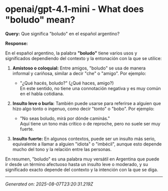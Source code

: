 # openai/gpt-4.1-mini - What does "boludo" mean?

**Query:** Que significa "boludo" en el español argentino?



**Response:**

En el español argentino, la palabra **"boludo"** tiene varios usos y significados dependiendo del contexto y la entonación con la que se utilice:

1. **Amistoso o coloquial:** Entre amigos, "boludo" se usa de manera informal y cariñosa, similar a decir "che" o "amigo". Por ejemplo:  
   - "¿Qué hacés, boludo?" (¿Qué haces, amigo?)  
   En este sentido, no tiene una connotación negativa y es muy común en el habla cotidiana.

2. **Insulto leve o burla:** También puede usarse para referirse a alguien que hizo algo tonto o ingenuo, como decir "tonto" o "bobo". Por ejemplo:  
   - "No seas boludo, mirá por dónde caminás."  
   Aquí tiene un tono más crítico o de reproche, pero no suele ser muy fuerte.

3. **Insulto fuerte:** En algunos contextos, puede ser un insulto más serio, equivalente a llamar a alguien "idiota" o "imbécil", aunque esto depende mucho del tono y la relación entre las personas.

En resumen, "boludo" es una palabra muy versátil en Argentina que puede ir desde un término afectuoso hasta un insulto leve o moderado, y su significado exacto depende del contexto y la intención con la que se diga.

---
*Generated on: 2025-08-07T23:20:31.219Z*
